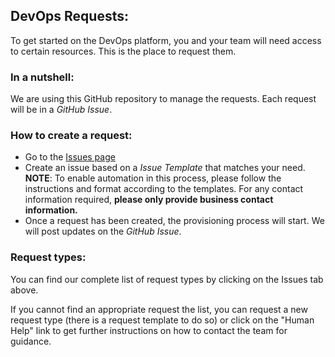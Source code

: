 ## DevOps Requests:
To get started on the DevOps platform, you and your team will need access to certain resources. This is the place to request them.

### In a nutshell:
We are using this GitHub repository to manage the requests. Each request will be in a _GitHub Issue_.

### How to create a request:
- Go to the [Issues page](https://github.com/BCDevOps/devops-requests/issues)
- Create an issue based on a _Issue Template_ that matches your need. **NOTE**: To enable automation in this process, please follow the instructions and format according to the templates. For any contact information required, __please only provide  business contact information.__
- Once a request has been created, the provisioning process will start. We will post updates on the _GitHub Issue_.


### Request types:

You can find our complete list of request types by clicking on the Issues tab above.

If you cannot find an appropriate request the list, you can request a new request type (there is a request template to do so) or click on the "Human Help" link to get further instructions on how to contact the team for guidance.
